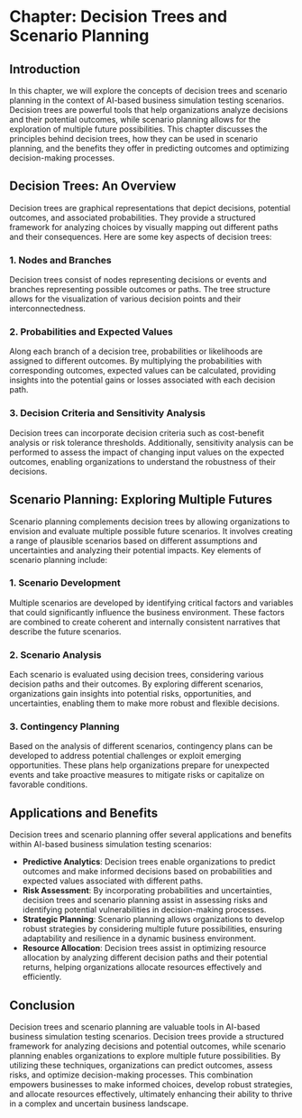 Chapter: Decision Trees and Scenario Planning
=============================================

Introduction
------------

In this chapter, we will explore the concepts of decision trees and scenario planning in the context of AI-based business simulation testing scenarios. Decision trees are powerful tools that help organizations analyze decisions and their potential outcomes, while scenario planning allows for the exploration of multiple future possibilities. This chapter discusses the principles behind decision trees, how they can be used in scenario planning, and the benefits they offer in predicting outcomes and optimizing decision-making processes.

Decision Trees: An Overview
---------------------------

Decision trees are graphical representations that depict decisions, potential outcomes, and associated probabilities. They provide a structured framework for analyzing choices by visually mapping out different paths and their consequences. Here are some key aspects of decision trees:

### 1. Nodes and Branches

Decision trees consist of nodes representing decisions or events and branches representing possible outcomes or paths. The tree structure allows for the visualization of various decision points and their interconnectedness.

### 2. Probabilities and Expected Values

Along each branch of a decision tree, probabilities or likelihoods are assigned to different outcomes. By multiplying the probabilities with corresponding outcomes, expected values can be calculated, providing insights into the potential gains or losses associated with each decision path.

### 3. Decision Criteria and Sensitivity Analysis

Decision trees can incorporate decision criteria such as cost-benefit analysis or risk tolerance thresholds. Additionally, sensitivity analysis can be performed to assess the impact of changing input values on the expected outcomes, enabling organizations to understand the robustness of their decisions.

Scenario Planning: Exploring Multiple Futures
---------------------------------------------

Scenario planning complements decision trees by allowing organizations to envision and evaluate multiple possible future scenarios. It involves creating a range of plausible scenarios based on different assumptions and uncertainties and analyzing their potential impacts. Key elements of scenario planning include:

### 1. Scenario Development

Multiple scenarios are developed by identifying critical factors and variables that could significantly influence the business environment. These factors are combined to create coherent and internally consistent narratives that describe the future scenarios.

### 2. Scenario Analysis

Each scenario is evaluated using decision trees, considering various decision paths and their outcomes. By exploring different scenarios, organizations gain insights into potential risks, opportunities, and uncertainties, enabling them to make more robust and flexible decisions.

### 3. Contingency Planning

Based on the analysis of different scenarios, contingency plans can be developed to address potential challenges or exploit emerging opportunities. These plans help organizations prepare for unexpected events and take proactive measures to mitigate risks or capitalize on favorable conditions.

Applications and Benefits
-------------------------

Decision trees and scenario planning offer several applications and benefits within AI-based business simulation testing scenarios:

* **Predictive Analytics**: Decision trees enable organizations to predict outcomes and make informed decisions based on probabilities and expected values associated with different paths.
* **Risk Assessment**: By incorporating probabilities and uncertainties, decision trees and scenario planning assist in assessing risks and identifying potential vulnerabilities in decision-making processes.
* **Strategic Planning**: Scenario planning allows organizations to develop robust strategies by considering multiple future possibilities, ensuring adaptability and resilience in a dynamic business environment.
* **Resource Allocation**: Decision trees assist in optimizing resource allocation by analyzing different decision paths and their potential returns, helping organizations allocate resources effectively and efficiently.

Conclusion
----------

Decision trees and scenario planning are valuable tools in AI-based business simulation testing scenarios. Decision trees provide a structured framework for analyzing decisions and potential outcomes, while scenario planning enables organizations to explore multiple future possibilities. By utilizing these techniques, organizations can predict outcomes, assess risks, and optimize decision-making processes. This combination empowers businesses to make informed choices, develop robust strategies, and allocate resources effectively, ultimately enhancing their ability to thrive in a complex and uncertain business landscape.
